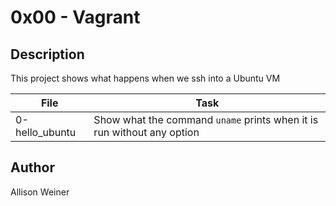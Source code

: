 # 0x00 - Vagrant
## Description

This project shows what happens when we ssh into a Ubuntu VM

File | Task
-----|-----
0-hello_ubuntu | Show what the command `uname` prints when it is run without any option
## Author
Allison Weiner